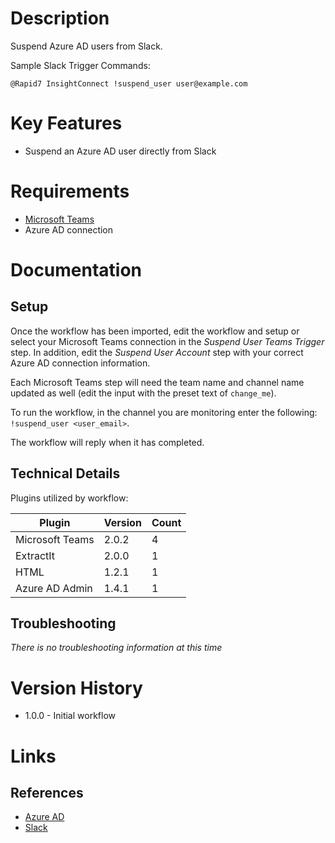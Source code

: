 # Description

Suspend Azure AD users from Slack.

Sample Slack Trigger Commands:

`@Rapid7 InsightConnect !suspend_user user@example.com`

# Key Features

* Suspend an Azure AD user directly from Slack

# Requirements

* [Microsoft Teams](https://insightconnect.help.rapid7.com/docs/microsoft-teams)
* Azure AD connection

# Documentation

## Setup

Once the workflow has been imported, edit the workflow and setup or select your Microsoft Teams connection in the _Suspend User Teams Trigger_ 
step. In addition, edit the _Suspend User Account_ step with your correct Azure AD connection information.

Each Microsoft Teams step will need the team name and channel name updated as well (edit the input with the preset text of `change_me`).

To run the workflow, in the channel you are monitoring enter the following:
`!suspend_user <user_email>`. 

The workflow will reply when it has completed.

## Technical Details

Plugins utilized by workflow:

|Plugin|Version|Count|
|----|----|--------|
|Microsoft Teams|2.0.2|4|
|ExtractIt|2.0.0|1|
|HTML|1.2.1|1|
|Azure AD Admin|1.4.1|1|

## Troubleshooting

_There is no troubleshooting information at this time_

# Version History

* 1.0.0 - Initial workflow

# Links

## References

* [Azure AD](https://azure.microsoft.com/en-us/services/active-directory/)
* [Slack](https://slack.com)
